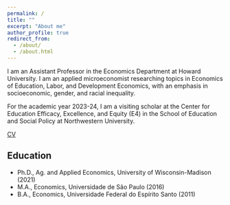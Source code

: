 ```yaml
---
permalink: /
title: ""
excerpt: "About me"
author_profile: true
redirect_from: 
  - /about/
  - /about.html
---
```


I am an Assistant Professor in the Economics Department at Howard University. I am an applied microeconomist researching topics in Economics of Education, Labor, and Development Economics, with an emphasis in socioeconomic, gender, and racial inequality.

For the academic year 2023-24, I am a visiting scholar at the Center for Education Efficacy, Excellence, and Equity (E4) in the School of Education and Social Policy at Northwestern University.

[CV](http://anapmelo.github.io/files/main_cv.pdf)

<h2>Education</h2>

  * Ph.D., Ag. and Applied Economics, University of Wisconsin-Madison (2021)
  * M.A., Economics, Universidade de S&atilde;o Paulo (2016)
  * B.A., Economics, Universidade Federal do Esp&iacute;rito Santo (2011)
